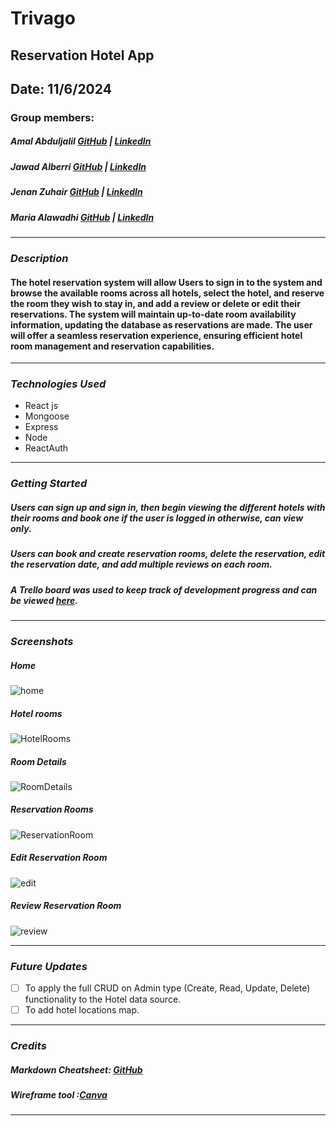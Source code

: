 # Trivago 

## Reservation Hotel App

## Date: 11/6/2024

### Group members:

##### Amal Abduljalil [GitHub](https://github.com/Amal229) | [LinkedIn](https://www.linkedin.com/in/amalabduljalil/)

##### Jawad Alberri [GitHub](https://github.com/jawadbri) | [LinkedIn](https://www.linkedin.com/in/jawadalberri/)

##### Jenan Zuhair [GitHub](https://github.com/jenanZ56) | [LinkedIn](https://www.linkedin.com/in/jenan-zuhair/)

##### Maria Alawadhi [GitHub](https://github.com/maria0alawadhi) | [LinkedIn](https://www.linkedin.com/in/marya-alawadhi/)

---

### **_Description_**

#### The hotel reservation system will allow Users to sign in to the system and browse the available rooms across all hotels, select the hotel, and reserve the room they wish to stay in, and add a review or delete or edit their reservations. The system will maintain up-to-date room availability information, updating the database as reservations are made. The user will offer a seamless reservation experience, ensuring efficient hotel room management and reservation capabilities.

---

### **_Technologies Used_**

- React js
- Mongoose
- Express
- Node
- ReactAuth

---

### **_Getting Started_**

##### Users can sign up and sign in, then begin viewing the different hotels with their rooms and book one if the user is logged in  otherwise, can view only.

##### Users can book and create reservation rooms, delete the reservation, edit the reservation date, and add multiple reviews on each room.

##### A Trello board was used to keep track of development progress and can be viewed [here](https://trello.com/b/EUQNvHfp/hotel-project).

---

### **_Screenshots_**

##### Home
![home](https://github.com/maria0alawadhi/trivago-frontend/assets/108873126/ecb75da3-e509-4f0c-bb5e-38bab3b8dbc9)


##### Hotel rooms
![HotelRooms](https://github.com/maria0alawadhi/trivago-frontend/assets/108873126/aaccea8f-7b43-4440-9f22-739234c013ce)

##### Room Details
![RoomDetails](https://github.com/maria0alawadhi/trivago-frontend/assets/108873126/73c8c485-7e5c-4952-bd82-d75253e80b58)


##### Reservation Rooms
![ReservationRoom](https://github.com/maria0alawadhi/trivago-frontend/assets/108873126/3017f60c-2281-47b0-9d67-6f6a49cd2c80)



##### Edit Reservation Room 
![edit](https://github.com/maria0alawadhi/trivago-frontend/assets/108873126/0b1f6186-1177-4bfa-ac71-3fb4b95918d3)


##### Review Reservation Room
![review](https://github.com/maria0alawadhi/trivago-frontend/assets/108873126/ef417545-f3d6-417e-9571-f686f9770e1c)



---

### **_Future Updates_**

- [ ] To apply the full CRUD on Admin type (Create, Read, Update, Delete) functionality to the Hotel data source.
- [ ] To add hotel locations map.

---

### **_Credits_**

##### Markdown Cheatsheet: [GitHub](https://guides.github.com/pdfs/markdown-cheatsheet-online.pdf)

##### Wireframe tool :[Canva](https://www.canva.com/design/DAGHv_MDYms/fFag0wkMM5e852P4dCjePg/edit?utm_content=DAGHv_MDYms&utm_campaign=designshare&utm_medium=link2&utm_source=sharebutton)

---

